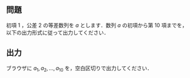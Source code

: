 ## 問題
初項 $1$ ，公差 $2$ の等差数列を $a$ とします．数列 $a$ の初項から第 $10$ 項までを，以下の出力形式に従って出力してください．

## 出力
ブラウザに $a_1, a_2, \ldots, a_{10}$ を，空白区切りで出力してください．
